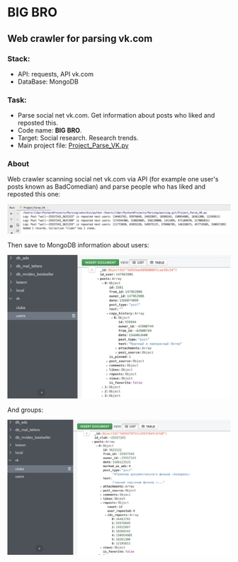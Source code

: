 # BIG BRO

## Web crawler for parsing vk.com

### Stack:
* API: requests, API vk.com
* DataBase: MongoDB

### Task:
* Parse social net vk.com. Get information about posts who liked and reposted this.
* Code name: **BIG BRO**.
* Target: Social research. Research trends.
* Main project file: [Project_Parse_VK.py](https://github.com/hildar/parsing/blob/master/Project_Parse_VK.py)

### About

Web crawler scanning social net vk.com via API (for example one user's posts known as BadComedian) and parse people who has liked and reposted this one: 

<img src="img/logs.png" alt="logs" width="700"/>

Then save to MongoDB information about users:

<img src="img/users.png" alt="users" width="550"/>

And groups:

<img src="img/clubs.png" alt="clubs" width="550"/>
